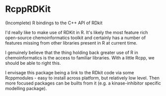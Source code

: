 # RcppRDKit
(Incomplete) R bindings to the C++ API of RDkit

I'd really like to make use of RDKit in R. It's likely the most feature rich open-source chemoinformatics toolkit and certainly has a number of features missing from other libraries present in R at current time.

I genuinely believe that the thing holding back greater use of R in chemoinformatics is the access to familiar libraries. With a little Rcpp, we should be able to right this.

I envisage this package being a link to the RDkit code via some Rcppmodules - easy to install across platform, but relatively low level. Then more focused packages can be builts from it (e.g. a kinase-inhibitor specific modelling package).
